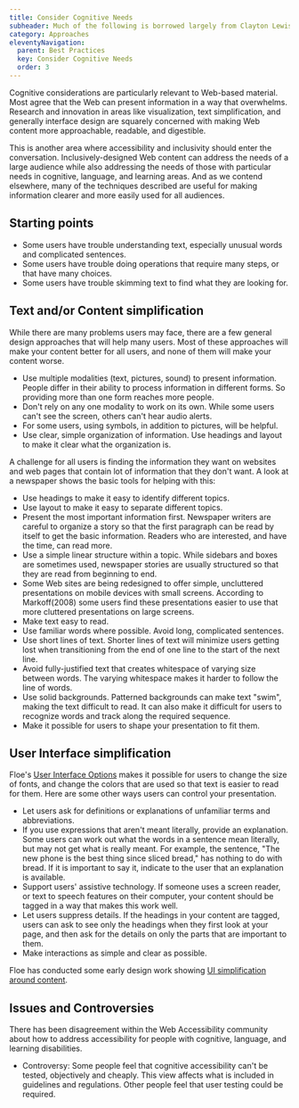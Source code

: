 ```yaml
---
title: Consider Cognitive Needs
subheader: Much of the following is borrowed largely from Clayton Lewis (http://spot.colorado.edu/~clayton/)
category: Approaches
eleventyNavigation:
  parent: Best Practices
  key: Consider Cognitive Needs
  order: 3
---
```


Cognitive considerations are particularly relevant to Web-based material. Most agree that the Web can present information in a way that overwhelms. Research and innovation in areas like visualization, text simplification, and generally interface design are squarely concerned with making Web content more approachable, readable, and digestible.

This is another area where accessibility and inclusivity should enter the conversation. Inclusively-designed Web content can address the needs of a large audience while also addressing the needs of those with particular needs in cognitive, language, and learning areas. And as we contend elsewhere, many of the techniques described are useful for making information clearer and more easily used for all audiences.

## Starting points

* Some users have trouble understanding text, especially unusual words and complicated sentences.
* Some users have trouble doing operations that require many steps, or that have many choices.
* Some users have trouble skimming text to find what they are looking for.

## Text and/or Content simplification

While there are many problems users may face, there are a few general design approaches that will help many users. Most of these approaches will make your content better for all users, and none of them will make your content worse.

* Use multiple modalities (text, pictures, sound) to present information. People differ in their ability to process information in different forms. So providing more than one form reaches more people.
* Don't rely on any one modality to work on its own. While some users can't see the screen, others can't hear audio alerts.
* For some users, using symbols, in addition to pictures, will be helpful.
* Use clear, simple organization of information. Use headings and layout to make it clear what the organization is.

A challenge for all users is finding the information they want on websites and web pages that contain  lot of information that they don't want. A look at a newspaper shows the basic tools for helping with this:

* Use headings to make it easy to identify different topics.
* Use layout to make it easy to separate different topics.
* Present the most important information first. Newspaper writers are careful to organize a story so that the first paragraph can be read by itself to get the basic information. Readers who are interested, and have the time, can read more.
* Use a simple linear structure within a topic. While sidebars and boxes are sometimes used, newspaper stories are usually structured so that they are read from beginning to end.
* Some Web sites are being redesigned to offer simple, uncluttered presentations on mobile devices with small screens. According to Markoff(2008) some users find these presentations easier to use that more cluttered presentations on large screens.
* Make text easy to read.
* Use familiar words where possible. Avoid long, complicated sentences.
* Use short lines of text. Shorter lines of text will minimize users getting lost when transitioning from the end of one line to the start of the next line.
* Avoid fully-justified text that creates whitespace of varying size between words. The varying whitespace makes it harder to follow the line of words.
* Use solid backgrounds. Patterned backgrounds can make text "swim", making the text difficult to read. It can also make it difficult for users to recognize words and track along the required sequence.
* Make it possible for users to shape your presentation to fit them.

## User Interface simplification

Floe's [User Interface Options](http://wiki.fluidproject.org/pages/viewpage.action?pageId=29959408) makes it possible for users to change the size of fonts, and change the colors that are used so that text is easier to read for them. Here are some other ways users can control your presentation.

* Let users ask for definitions or explanations of unfamiliar terms and abbreviations.
* If you use expressions that aren't meant literally, provide an explanation. Some users can work out what the words in a sentence mean literally, but may not get what is really meant. For example, the sentence, "The new phone is the best thing since sliced bread," has nothing to do with bread. If it is important to say it, indicate to the user that an explanation is available.
* Support users' assistive technology. If someone uses a screen reader, or text to speech features on their computer, your content should be tagged in a way that makes this work well.
* Let users suppress details. If the headings in your content are tagged, users can ask to see only the headings when they first look at your page, and then ask for the details on only the parts that are important to them.
* Make interactions as simple and clear as possible.

Floe has conducted some early design work showing [UI simplification around content](http://wiki.fluidproject.org/display/fluid/%28Floe%29+Content+simplification+conceptualization).

## Issues and Controversies

There has been disagreement within the Web Accessibility community about how to address accessibility for people with cognitive, language, and learning disabilities.

* Controversy: Some people feel that cognitive accessibility can't be tested, objectively and cheaply. This view affects what is included in guidelines and regulations. Other people feel that user testing could be required.
